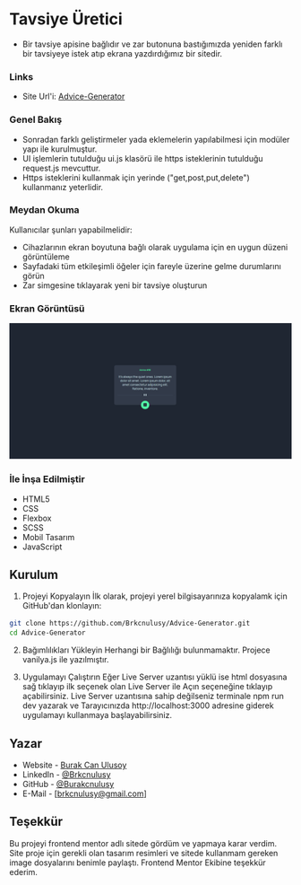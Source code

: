# Tavsiye Üretici
- Bir tavsiye apisine bağlıdır ve zar butonuna bastığımızda yeniden farklı bir tavsiyeye istek atıp ekrana yazdırdığımız bir sitedir.

### Links
- Site Url'i: [Advice-Generator](https://brkcnulusy.github.io/Tas-Kagit-Makas/)

### Genel Bakış
- Sonradan farklı geliştirmeler yada eklemelerin yapılabilmesi için modüler yapı ile kurulmuştur. 
- UI işlemlerin tutulduğu ui.js klasörü ile https isteklerinin tutulduğu request.js mevcuttur.
- Https isteklerini kullanmak için yerinde ("get,post,put,delete") kullanmanız yeterlidir.


### Meydan Okuma

Kullanıcılar şunları yapabilmelidir:

- Cihazlarının ekran boyutuna bağlı olarak uygulama için en uygun düzeni görüntüleme
- Sayfadaki tüm etkileşimli öğeler için fareyle üzerine gelme durumlarını görün
- Zar simgesine tıklayarak yeni bir tavsiye oluşturun

### Ekran Görüntüsü

![](./assets/images/Ekran%20Alıntısı.PNG)


### İle İnşa Edilmiştir

- HTML5
- CSS
- Flexbox
- SCSS
- Mobil Tasarım 
- JavaScript

## Kurulum

1. Projeyi Kopyalayın
İlk olarak, projeyi yerel bilgisayarınıza kopyalamk için GitHub'dan klonlayın:
```bash
git clone https://github.com/Brkcnulusy/Advice-Generator.git
cd Advice-Generator
```
2. Bağımlılıkları Yükleyin
Herhangi bir Bağlılığı bulunmamaktır. Projece vanilya.js ile yazılmıştır.

3. Uygulamayı Çalıştırın
Eğer Live Server uzantısı yüklü ise html dosyasına sağ tıklayıp ilk seçenek olan Live Server ile Açın seçeneğine tıklayıp açabilirsiniz.
Live Server uzantısına sahip değilseniz terminale npm run dev yazarak ve Tarayıcınızda http://localhost:3000 adresine giderek uygulamayı kullanmaya başlayabilirsiniz.

## Yazar

- Website - [Burak Can Ulusoy](https://mavifloravakfi.com/)
- LinkedIn - [@Brkcnulusy](https://www.linkedin.com/in/burak-can-ulusoy-375120272/)
- GitHub - [@Burakcnulusy](https://github.com/Brkcnulusy/)
- E-Mail - [brkcnulusy@gmail.com] 

## Teşekkür

Bu projeyi frontend mentor adlı sitede gördüm ve yapmaya karar verdim. Site proje için gerekli olan tasarım resimleri ve sitede kullanmam gereken image dosyalarını benimle paylaştı. Frontend Mentor Ekibine teşekkür ederim.

